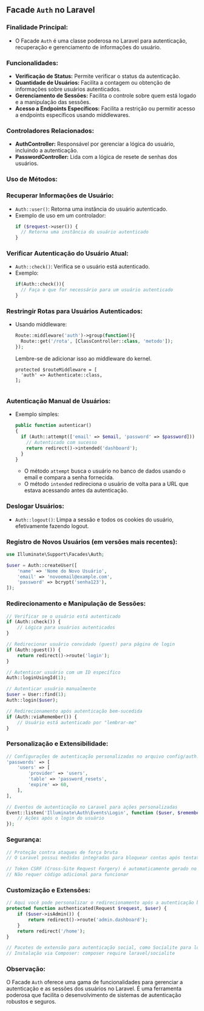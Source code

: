 ## Facade `Auth` no Laravel

### Finalidade Principal:
- O Facade `Auth` é uma classe poderosa no Laravel para autenticação, recuperação e gerenciamento de informações do usuário.

### Funcionalidades:
- **Verificação de Status:** Permite verificar o status da autenticação.
- **Quantidade de Usuários:** Facilita a contagem ou obtenção de informações sobre usuários autenticados.
- **Gerenciamento de Sessões:** Facilita o controle sobre quem está logado e a manipulação das sessões.
- **Acesso a Endpoints Específicos:** Facilita a restrição ou permitir acesso a endpoints específicos usando middlewares.

### Controladores Relacionados:
- **AuthController:** Responsável por gerenciar a lógica do usuário, incluindo a autenticação.
- **PasswordController:** Lida com a lógica de resete de senhas dos usuários.

### Uso de Métodos:

### Recuperar Informações de Usuário:
- `Auth::user()`: Retorna uma instância do usuário autenticado.
- Exemplo de uso em um controlador:
  ```php
  if ($request->user()) {
    // Retorna uma instância do usuário autenticado
  }
  ```


### Verificar Autenticação do Usuário Atual:
- `Auth::check()`: Verifica se o usuário está autenticado.
- Exemplo:
  ```php
  if(Auth::check()){
    // Faça o que for necessário para um usuário autenticado
  }
  ```


### Restringir Rotas para Usuários Autenticados:
- Usando middleware:
  ```php
  Route::middleware('auth')->group(function(){
    Route::get('/rota', [ClassController::class, 'metodo']);
  });
  ```
  Lembre-se de adicionar isso ao middleware do kernel.
  ```
  protected $routeMiddleware = [
    'auth' => Authenticate::class,
  ];


### Autenticação Manual de Usuários:
- Exemplo simples:
  ```php
  public function autenticar()
  {
    if (Auth::attempt(['email' => $email, 'password' => $password])) {
      // Autenticado com sucesso
      return redirect()->intended('dashboard');
    }
  }
  ```
  - O método `attempt` busca o usuário no banco de dados usando o email e compara a senha fornecida.
  - O método `intended` redireciona o usuário de volta para a URL que estava acessando antes da autenticação.
 

  
### Deslogar Usuários:
- `Auth::logout()`: Limpa a sessão e todos os cookies do usuário, efetivamente fazendo logout.



### Registro de Novos Usuários (em versões mais recentes):
```php
use Illuminate\Support\Facades\Auth;

$user = Auth::createUser([
    'name' => 'Nome do Novo Usuário',
    'email' => 'novoemail@example.com',
    'password' => bcrypt('senha123'),
]);
```

### Redirecionamento e Manipulação de Sessões:
```php
// Verificar se o usuário está autenticado
if (Auth::check()) {
    // Lógica para usuários autenticados
}

// Redirecionar usuário convidado (guest) para página de login
if (Auth::guest()) {
    return redirect()->route('login');
}

// Autenticar usuário com um ID específico
Auth::loginUsingId(1);

// Autenticar usuário manualmente
$user = User::find(1);
Auth::login($user);

// Redirecionamento após autenticação bem-sucedida
if (Auth::viaRemember()) {
    // Usuário está autenticado por "lembrar-me"
}
```

### Personalização e Extensibilidade:
```php
// Configurações de autenticação personalizadas no arquivo config/auth.php
'passwords' => [
    'users' => [
        'provider' => 'users',
        'table' => 'password_resets',
        'expire' => 60,
    ],
],

// Eventos de autenticação no Laravel para ações personalizadas
Event::listen('Illuminate\Auth\Events\Login', function ($user, $remember) {
    // Ações após o login do usuário
});
```

### Segurança:
```php
// Proteção contra ataques de força bruta
// O Laravel possui medidas integradas para bloquear contas após tentativas malsucedidas de login

// Token CSRF (Cross-Site Request Forgery) é automaticamente gerado no Laravel para proteger contra ataques CSRF
// Não requer código adicional para funcionar
```

### Customização e Extensões:
```php
// Aqui você pode personalizar o redirecionamento após a autenticação bem-sucedida
protected function authenticated(Request $request, $user) {
    if ($user->isAdmin()) {
        return redirect()->route('admin.dashboard');
    }
    return redirect('/home');
}

// Pacotes de extensão para autenticação social, como Socialite para login via Facebook, Google, etc. API DE LOGIN
// Instalação via Composer: composer require laravel/socialite
```


### Observação:
O Facade `Auth` oferece uma gama de funcionalidades para gerenciar a autenticação e as sessões dos usuários no Laravel. É uma ferramenta poderosa que facilita o desenvolvimento de sistemas de autenticação robustos e seguros.

